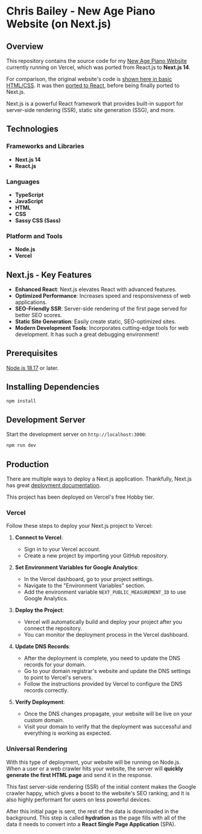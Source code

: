 # Chris Bailey - New Age Piano Website (on Next.js)
## Overview
This repository contains the source code for my [New Age Piano Website](https://chrisbaileypiano.com/) currently running on Vercel, which was ported from React.js to **Next.js 14**.

For comparison, the original website's code is [shown here in basic HTML/CSS](https://github.com/chris-bailey/cbpiano-website-html). It was then [ported to React](https://github.com/chris-bailey/cbpiano-website-react), before being finally ported to Next.js.

Next.js is a powerful React framework that provides built-in support for server-side rendering (SSR), static site generation (SSG), and more.

## Technologies

### Frameworks and Libraries
- **Next.js 14**
- **React.js**

### Languages
- **TypeScript**
- **JavaScript**
- **HTML**
- **CSS**
- **Sassy CSS (Sass)**

### Platform and Tools
- **Node.js**
- **Vercel**

## Next.js - Key Features
- **Enhanced React**: Next.js elevates React with advanced features.
- **Optimized Performance**: Increases speed and responsiveness of web applications.
- **SEO-Friendly SSR**: Server-side rendering of the first page served for better SEO scores.
- **Static Site Generation**: Easily create static, SEO-optimized sites.
- **Modern Development Tools**: Incorporates cutting-edge tools for web development. It has such a great debugging environment!

## Prerequisites
[Node.js 18.17](https://nodejs.org/en) or later.


## Installing Dependencies
```bash
npm install
```

## Development Server
Start the development server on `http://localhost:3000`:

```bash
npm run dev
```

## Production
There are multiple ways to deploy a Next.js application. Thankfully, Next.js has great [deployment documentation](https://nextjs.org/docs/deployment).

This project has been deployed on Vercel's free Hobby tier.

### Vercel
Follow these steps to deploy your Next.js project to Vercel:

1. **Connect to Vercel**:
   - Sign in to your Vercel account.
   - Create a new project by importing your GitHub repository.

2. **Set Environment Variables for Google Analytics**:
   - In the Vercel dashboard, go to your project settings.
   - Navigate to the "Environment Variables" section.
   - Add the environment variable `NEXT_PUBLIC_MEASUREMENT_ID` to use Google Analytics.

3. **Deploy the Project**:
   - Vercel will automatically build and deploy your project after you connect the repository.
   - You can monitor the deployment process in the Vercel dashboard.

4. **Update DNS Records**:
   - After the deployment is complete, you need to update the DNS records for your domain.
   - Go to your domain registrar's website and update the DNS settings to point to Vercel's servers.
   - Follow the instructions provided by Vercel to configure the DNS records correctly.

5. **Verify Deployment**:
   - Once the DNS changes propagate, your website will be live on your custom domain.
   - Visit your domain to verify that the deployment was successful and everything is working as expected.

### Universal Rendering
With this type of deployment, your website will be running on Node.js. When a user or a web crawler hits your website, the server will **quickly generate the first HTML page** and send it in the response.

This fast server-side rendering (SSR) of the initial content makes the Google crawler happy, which gives a boost to the website's SEO ranking; and it is also highly performant for users on less powerful devices.

After this initial page is sent, the rest of the data is downloaded in the background. This step is called **hydration** as the page fills with all of the data it needs to convert into a **React Single Page Application** (SPA).
